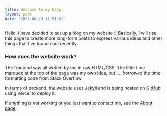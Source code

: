 ```yaml
---
title: Welcome to my blog!
layout: post
date: '2023-06-23 11:51:01'
---
```


Hello, I have decided to set up a blog on my website :)
Basically, I will use this page to create more long-form posts to express various ideas and other things that I've found cool recently.

### How does the website work?
The frontend was all written by me in raw HTML/CSS. The little time marquee at the top of the page was my own idea, but I... *borrowed* the time formatting code from Stack Overflow.

In terms of backend, the website uses [Jekyll](https://jekyllrb.com) and is being hosted on [GitHub](https://github.com/mounderfod/website) using Vercel to deploy it.

If anything is not working or you just want to contact me, see the [About page](/about).
